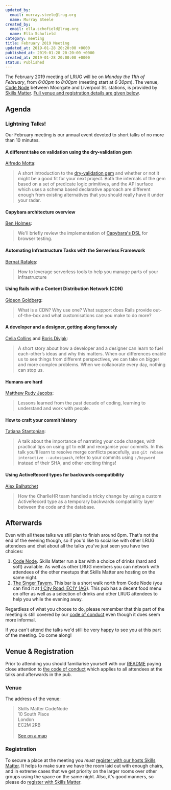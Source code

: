 ```yaml
---
updated_by:
  email: murray.steele@lrug.org
  name: Murray Steele
created_by:
  email: ella.schofield@lrug.org
  name: Ella Schofield
category: meeting
title: February 2019 Meeting
updated_at: 2019-01-28 20:20:00 +0000
published_at: 2019-01-28 20:20:00 +0000
created_at: 2019-01-28 20:00:00 +0000
status: Published
---
```


The February 2019 meeting of LRUG will be on *Monday the 11th of February*,
from _6:00pm_ to _8:00pm_ (meeting start at _6:30pm_).  The venue, [Code
Node][skills-matter-venue] between Moorgate and Liverpool St. stations, is
provided by [Skills Matter](http://www.skillsmatter.com).  [Full venue and
registration details are given below](#february19registration).

Agenda
------

### Lightning Talks!

Our February meeting is our annual event devoted to short talks of no more
than 10 minutes.

#### A different take on validation using the dry-validation gem

[Alfredo Motta](https://twitter.com/mottalrd):

> A short introduction to the [dry-validation
> gem](https://github.com/dry-rb/dry-validation) and whether or not it
> might be a good fit for your next project. Both the internals of the
> gem based on a set of predicate logic primitives, and the API surface
> which uses a schema based declarative approach are different enough
> from existing alternatives that you should really have it under your
> radar.

#### Capybara architecture overview

[Ben Holmes](http://benholmes.uk/):

> We'll briefly review the implementation of [Capybara's
> DSL](https://github.com/teamcapybara/capybara) for browser testing.

#### Automating Infrastructure Tasks with the Serverless Framework

[Bernat Rafales](https://twitter.com/brafales):

> How to leverage serverless tools to help you manage parts of your
> infrastructure

#### Using Rails with a Content Distribution Network (CDN)

[Gideon Goldberg](https://twitter.com/gidsg):

> What is a CDN? Why use one? What support does Rails provide
> out-of-the-box and what customisations can you make to do more?

#### A developer and a designer, getting along famously

[Celia Collins](https://twitter.com/celiadcollins) and [Boris Divjak](https://twitter.com/borisdivjak):

> A short story about how a developer and a designer can learn to fuel
> each-other’s ideas and why this matters. When our differences enable us
> to see things from different perspectives, we can take on bigger and
> more complex problems. When we collaborate every day, nothing can stop
> us.

#### Humans are hard

[Matthew Rudy Jacobs](https://twitter.com/matthewrudy):

> Lessons learned from the past decade of coding, learning to understand
> and work with people.

#### How to craft your commit history

[Tatiana Stantonian](https://twitter.com/binaryberry):

> A talk about the importance of narrating your code changes, with
> practical tips on using git to edit and reorganise your commits. In this
> talk you'll learn to resolve merge conflicts peacefully, use `git rebase
> interactive --autosquash`, refer to your commits using `:/keyword`
> instead of their SHA, and other exciting things!

#### Using ActiveRecord types for backwards compatibility

[Alex Balhatchet](https://twitter.com/kaokun)

> How the CharlieHR team handled a tricky change by using a custom 
> ActiveRecord type as a temporary backwards compatibility layer between 
> the code and the database.

Afterwards
----------

Even with all these talks we still plan to finish around 8pm.  That's not
the end of the evening though, so if you'd like to socialise with other
LRUG attendees and chat about all the talks you've just seen you have two
choices:

1. [Code Node][skills-matter-venue].  Skills Matter run a bar with a
   choice of drinks (hard and soft) available.  As well as other LRUG members
   you can network with attendees of the other meetups that Skills Matter are
   hosting on the same night.
2. [The Singer Tavern](http://singertavern.com/).  This bar is a short walk
   north from Code Node (you can find it at [1 City Road, EC1Y
   1AG](https://goo.gl/maps/w9kPu)).  This pub has a decent food menu on offer
   as well as a selection of drinks and other LRUG attendees to help you
   while the evening away.

Regardless of what you choose to do, please remember that this part of the
meeting is still covered by our [code of
conduct](http://readme.lrug.org/#code-of-conduct) even though it does seem more
informal.

If you can't attend the talks we'd still be very happy to see you at this part
of the meeting.  Do come along!

Venue & Registration <a name="february19registration">&nbsp;</a>
-----------------------------------------------------------

Prior to attending you should familiarise yourself with our
[README](http://readme.lrug.org/) paying close attention to [the code of
conduct](http://readme.lrug.org/#code-of-conduct) which applies to
all attendees at the talks and afterwards in the pub.

### Venue

The address of the venue:

> Skills Matter CodeNode<br/>10 South Place<br/>London<br/>EC2M 2RB<br/><br/>[See on a map](https://goo.gl/maps/ONJT4)

### Registration

To secure a place at the meeting you *must* [register with our hosts
Skills Matter][skills-matter-event].  It helps to
make sure we have the room laid out with enough chairs, and in extreme cases
that we get priority on the larger rooms over other groups using the space on
the same night.  Also, it's good manners, so please do [register with Skills
Matter][skills-matter-event].

[skills-matter-venue]: https://skillsmatter.com/locations/264-skills-matter-codenode
[skills-matter-event]: https://skillsmatter.com/meetups/11948-lrug
